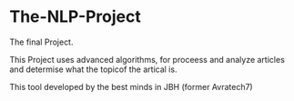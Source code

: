 # The-NLP-Project
The final Project.

This Project uses advanced algorithms, for proceess and analyze articles
and determise what the topicof the artical is.

This tool developed by the best minds in JBH (former Avratech7)
